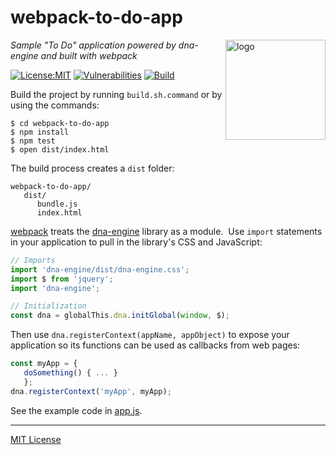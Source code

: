 # webpack-to-do-app
<img src=https://dna-engine.org/graphics/dna-logo.png align=right width=160 alt=logo>

_Sample "To Do" application powered by dna-engine and built with webpack_

[![License:MIT](https://img.shields.io/badge/License-MIT-blue.svg)](https://dna-engine.org/license)
[![Vulnerabilities](https://snyk.io/test/github/dna-engine/webpack-to-do-app/badge.svg)](https://snyk.io/test/github/dna-engine/webpack-to-do-app)
[![Build](https://github.com/dna-engine/webpack-to-do-app/workflows/build/badge.svg)](https://github.com/dna-engine/webpack-to-do-app/actions/workflows/run-spec-on-push.yaml)

Build the project by running `build.sh.command` or by using the commands:
```
$ cd webpack-to-do-app
$ npm install
$ npm test
$ open dist/index.html
```

The build process creates a `dist` folder:
```
webpack-to-do-app/
   dist/
      bundle.js
      index.html
```

[webpack](https://webpack.js.org) treats the [dna-engine](https://dna-engine.org) library as a module.&nbsp;
Use `import` statements in your application to pull in the library's CSS and JavaScript:
```javascript
// Imports
import 'dna-engine/dist/dna-engine.css';
import $ from 'jquery';
import 'dna-engine';

// Initialization
const dna = globalThis.dna.initGlobal(window, $);
```

Then use `dna.registerContext(appName, appObject)` to expose your application so its functions can
be used as callbacks from web pages:
```javascript
const myApp = {
   doSomething() { ... }
   };
dna.registerContext('myApp', myApp);
```

See the example code in [app.js](src/js/app.js).

---
[MIT License](LICENSE.txt)
